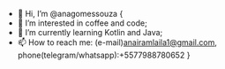 - 👋 Hi, I’m @anagomessouza {
- 👀 I’m interested in coffee and code;
- 🌱 I’m currently learning Kotlin and Java;
- 📫 How to reach me: (e-mail)anairamlaila1@gmail.com, phone(telegram/whatsapp):+5577988780652 } 

<!---
anagomessouza/anagomessouza is a ✨ special ✨ repository because its `README.md` (this file) appears on your GitHub profile.
You can click the Preview link to take a look at your changes.
--->

